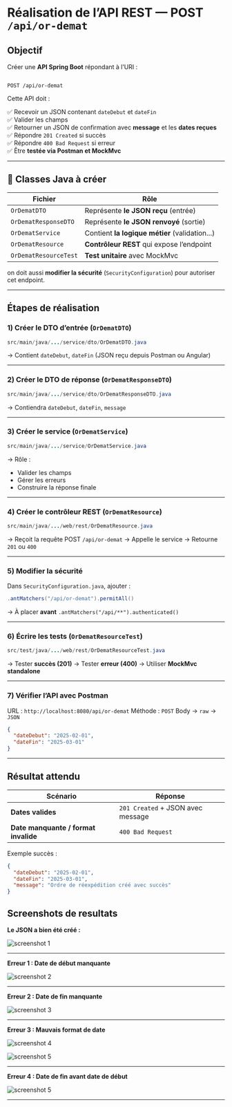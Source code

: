 # Réalisation de l’API REST — POST `/api/or-demat`


## Objectif

Créer une **API Spring Boot** répondant à l’URI :

```

POST /api/or-demat

````

Cette API doit :

✅ Recevoir un JSON contenant `dateDebut` et `dateFin`  
✅ Valider les champs  
✅ Retourner un JSON de confirmation avec **message** et les **dates reçues**  
✅ Répondre `201 Created` si succès  
✅ Répondre `400 Bad Request` si erreur  
✅ Être **testée via Postman et MockMvc**

---

## 🧱 Classes Java à créer

| Fichier | Rôle |
|---------|------|
| `OrDematDTO` | Représente **le JSON reçu** (entrée) |
| `OrDematResponseDTO` | Représente **le JSON renvoyé** (sortie) |
| `OrDematService` | Contient **la logique métier** (validation...) |
| `OrDematResource` | **Contrôleur REST** qui expose l’endpoint |
| `OrDematResourceTest` | **Test unitaire** avec MockMvc |

on doit aussi  **modifier la sécurité** (`SecurityConfiguration`) pour autoriser cet endpoint.

---

## Étapes de réalisation

### 1️) Créer le DTO d’entrée (`OrDematDTO`)
```java
src/main/java/.../service/dto/OrDematDTO.java
````

→ Contient `dateDebut`, `dateFin` (JSON reçu depuis Postman ou Angular)

---

### 2️) Créer le DTO de réponse (`OrDematResponseDTO`)

```java
src/main/java/.../service/dto/OrDematResponseDTO.java
```

→ Contiendra `dateDebut`, `dateFin`, `message`

---

### 3️) Créer le service (`OrDematService`)

```java
src/main/java/.../service/OrDematService.java
```

→ Rôle :

* Valider les champs
* Gérer les erreurs
* Construire la réponse finale

---

### 4️) Créer le contrôleur REST (`OrDematResource`)

```java
src/main/java/.../web/rest/OrDematResource.java
```

→ Reçoit la requête POST `/api/or-demat`
→ Appelle le service
→ Retourne `201` ou `400`

---

### 5️) Modifier la sécurité

Dans `SecurityConfiguration.java`, ajouter :

```java
.antMatchers("/api/or-demat").permitAll()
```

→ À placer **avant** `.antMatchers("/api/**").authenticated()`

---

### 6️) Écrire les tests (`OrDematResourceTest`)

```java
src/test/java/.../web/rest/OrDematResourceTest.java
```

→ Tester **succès (201)**
→ Tester **erreur (400)**
→ Utiliser **MockMvc standalone**

---

### 7️) Vérifier l’API avec Postman

URL : `http://localhost:8080/api/or-demat`
Méthode : `POST`
Body → `raw` → `JSON`

```json
{
  "dateDebut": "2025-02-01",
  "dateFin": "2025-03-01"
}
```

---

## Résultat attendu

| Scénario                             | Réponse                           |
| ------------------------------------ | --------------------------------- |
| **Dates valides**                    | `201 Created` + JSON avec message |
| **Date manquante / format invalide** | `400 Bad Request`                 |

Exemple succès :

```json
{
  "dateDebut": "2025-02-01",
  "dateFin": "2025-03-01",
  "message": "Ordre de réexpédition créé avec succès"
}
```

## Screenshots de resultats

**Le JSON a bien été créé :**

![screenshot 1](screenshots/Scenario1.png)

---

**Erreur 1 : Date de début manquante**

![screenshot 2](screenshots/Erreur1.png)

---

**Erreur 2 : Date de fin manquante**

![screenshot 3](screenshots/Erreur2.png)

---

**Erreur 3 : Mauvais format de date**

![screenshot 4](screenshots/Erreur3.png)

![screenshot 5](screenshots/Erreur4.png)

---

**Erreur 4 : Date de fin avant date de début**

![screenshot 5](screenshots/Erreur5.png)

---
